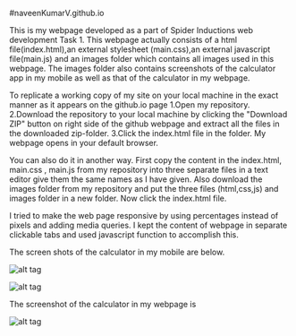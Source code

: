 #naveenKumarV.github.io


This is my webpage developed as a part of Spider Inductions web development Task 1. 
This webpage actually consists of a html file(index.html),an external stylesheet (main.css),an external javascript file(main.js) and an images folder which contains all images used in this webpage.
The images folder also contains screenshots of the calculator app in my mobile as well as that of the calculator in my webpage.

To replicate a working copy of my site on your local machine in the exact manner as it appears on the github.io page 
1.Open my repository.
2.Download the repository to your local machine by clicking the "Download ZIP" button on right side of the github webpage and extract all the files in the downloaded zip-folder.
3.Click the index.html file in the folder. My webpage opens in your default browser.



You can also do it in another way.
First copy the content in the index.html, main.css , main.js from my repository into three separate files in a text editor give them the same names as I have given.
Also download the images folder from my repository and put the three files (html,css,js) and images folder in a new folder.
Now click the index.html file.
	
	
	
I tried to make the web page responsive by using percentages instead of pixels and adding media queries.
I kept the content of webpage in separate clickable tabs and used javascript function to accomplish this.
 
 
 The screen shots of the calculator in my mobile are below.
 
![alt tag](https://github.com/naveenKumarV/naveenKumarV.github.io/blob/master/images/Screenshot_2015-05-29-17-28-50.png)

![alt tag](https://github.com/naveenKumarV/naveenKumarV.github.io/blob/master/images/Screenshot_2015-05-29-17-31-31.png)



The screenshot of the calculator in my webpage is

![alt tag](https://github.com/naveenKumarV/naveenKumarV.github.io/blob/master/images/screenshotOfWebpage.png)



